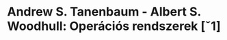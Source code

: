 # Andrew S. Tanenbaum - Albert S. Woodhull: Operációs rendszerek [ˇ1]


[^1]: Andrew S. Tanenbaum - Albert S. Woodhull: Operációs rendszerek, Panem, 3. kiadás, Budapest 1999. (A mű eredeti címe: Operating Systems. Design and Implementation. Second edition)